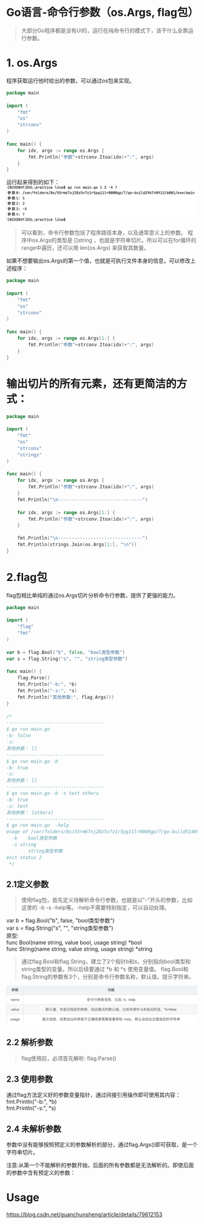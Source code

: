 Go语言-命令行参数（os.Args, flag包）
======

> 大部分Go程序都是没有UI的，运行在纯命令行的模式下，该干什么全靠运行参数。

# 1. os.Args
程序获取运行他时给出的参数，可以通过os包来实现。
```go
package main

import (
	"fmt"
	"os"
	"strconv"
)

func main() {
	for idx, args := range os.Args {
		fmt.Println("参数"+strconv.Itoa(idx)+":", args)
	}
}
```
运行起来得到的如下：
   ![args](http://github.com/xidianlina/go_practice/raw/master/picture/args.jpg)
> 可以看到，命令行参数包括了程序路径本身，以及通常意义上的参数。
> 程序中os.Args的类型是 []string ，也就是字符串切片。所以可以在for循环的range中遍历，还可以用 len(os.Args) 来获取其数量。

如果不想要输出os.Args的第一个值，也就是可执行文件本身的信息，可以修改上述程序：
```go
package main

import (
	"fmt"
	"os"
	"strconv"
)

func main() {
	for idx, args := range os.Args[1:] {
		fmt.Println("参数"+strconv.Itoa(idx)+":", args)
	}
}
```

# 输出切片的所有元素，还有更简洁的方式：
```go
package main

import (
	"fmt"
	"os"
	"strconv"
	"strings"
)

func main() {
	for idx, args := range os.Args {
		fmt.Println("参数"+strconv.Itoa(idx)+":", args)
	}
	fmt.Println("\n-------------------------------")

	for idx, args := range os.Args[1:] {
		fmt.Println("参数"+strconv.Itoa(idx)+":", args)
	}

	fmt.Println("\n-------------------------------")
	fmt.Println(strings.Join(os.Args[1:], "\n"))
}
```

# 2.flag包
flag包相比单纯的通过os.Args切片分析命令行参数，提供了更强的能力。
```go
package main

import (
	"flag"
	"fmt"
)

var b = flag.Bool("b", false, "bool类型参数")
var s = flag.String("s", "", "string类型参数")

func main() {
	flag.Parse()
	fmt.Println("-b:", *b)
	fmt.Println("-s:", *s)
	fmt.Println("其他参数:", flag.Args())
}

/*
------------------------------------
$ go run main.go
-b: false
-s:
其他参数： []
------------------------------------
$ go run main.go -b
-b: true
-s:
其他参数： []
------------------------------------
$ go run main.go -b -s test others
-b: true
-s: test
其他参数： [others]
------------------------------------
$ go run main.go  -help
Usage of /var/folders/0x/55rm67xj28z5v7z1r5pg11lr0000gp/T/go-build514692984/b001/exe/main:
  -b	bool类型参数
  -s string
    	string类型参数
exit status 2
 */
```

## 2.1定义参数
> 使用flag包，首先定义待解析命令行参数，也就是以"-"开头的参数，比如这里的 -b -s -help等。-help不需要特别指定，可以自动处理。

var b = flag.Bool("b", false, "bool类型参数")   
var s = flag.String("s", "", "string类型参数")  
原型:     
func Bool(name string, value bool, usage string) *bool  
func String(name string, value string, usage string) *string

> 通过flag.Bool和flag.String，建立了2个指针b和s，分别指向bool类型和string类型的变量。所以后续要通过 *b 和 *s 使用变量值。
  flag.Bool和flag.String的参数有3个，分别是命令行参数名称，默认值，提示字符串。

   ![flag](http://github.com/xidianlina/go_practice/raw/master/picture/flag.png)

## 2.2 解析参数
> flag使用前，必须首先解析: flag.Parse()

## 2.3 使用参数
通过flag方法定义好的参数变量指针，通过间接引用操作即可使用其内容： 
fmt.Println("-b:", *b)  
fmt.Println("-s:", *s)

## 2.4 未解析参数
参数中没有能够按照预定义的参数解析的部分，通过flag.Args()即可获取，是一个字符串切片。

注意:从第一个不能解析的参数开始，后面的所有参数都是无法解析的。即使后面的参数中含有预定义的参数：

# Usage
https://blog.csdn.net/guanchunsheng/article/details/79612153
